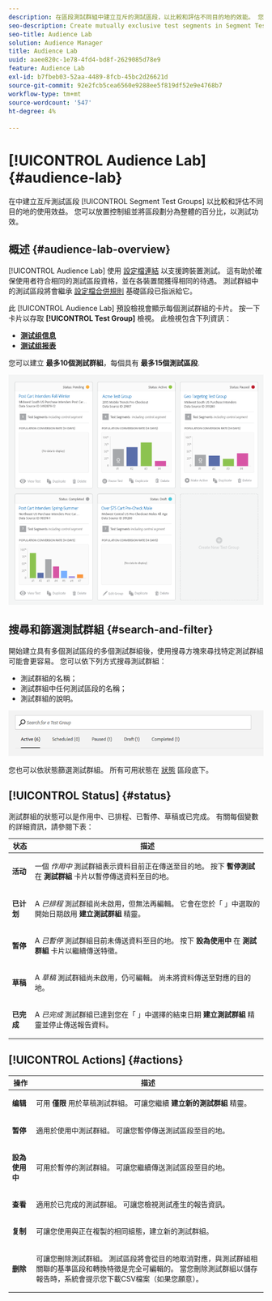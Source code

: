 ```yaml
---
description: 在區段測試群組中建立互斥的測試區段，以比較和評估不同目的地的效能。 您可以放置控制組並將區段劃分為整體的百分比，以測試功效。
seo-description: Create mutually exclusive test segments in Segment Test Groups to compare and measure effectiveness of different destinations. You can set aside a control group and divide your segment into percentages of a whole, in order to test efficacy.
seo-title: Audience Lab
solution: Audience Manager
title: Audience Lab
uuid: aaee820c-1e78-4fd4-bd8f-2629085d78e9
feature: Audience Lab
exl-id: b7fbeb03-52aa-4489-8fcb-45bc2d26621d
source-git-commit: 92e2fcb5cea6560e9288ee5f819df52e9e4768b7
workflow-type: tm+mt
source-wordcount: '547'
ht-degree: 4%

---
```


# [!UICONTROL Audience Lab] {#audience-lab}

在中建立互斥測試區段 [!UICONTROL Segment Test Groups] 以比較和評估不同目的地的使用效益。 您可以放置控制組並將區段劃分為整體的百分比，以測試功效。

## 概述 {#audience-lab-overview}

[!UICONTROL Audience Lab] 使用 [設定檔連結](../../features/profile-merge-rules/merge-rules-overview.md) 以支援跨裝置測試。 這有助於確保使用者符合相同的測試區段資格，並在各裝置間獲得相同的待遇。 測試群組中的測試區段將會繼承 [設定檔合併規則](../../features/profile-merge-rules/merge-rules-dashboard.md) 基礎區段已指派給它。

此 [!UICONTROL Audience Lab] 預設檢視會顯示每個測試群組的卡片。 按一下卡片以存取 **[!UICONTROL Test Group]** 檢視。 此檢視包含下列資訊：

* **[测试组信息](../../features/audience-lab/audience-lab-information-view.md)**
* **[测试组报表](../../features/audience-lab/audience-lab-reporting-view.md)**

您可以建立 **最多10個測試群組**，每個具有 **最多15個測試區段**.

![](assets/test-groups-view.PNG)

## 搜尋和篩選測試群組 {#search-and-filter}

開始建立具有多個測試區段的多個測試群組後，使用搜尋方塊來尋找特定測試群組可能會更容易。 您可以依下列方式搜尋測試群組：

* 測試群組的名稱；
* 測試群組中任何測試區段的名稱；
* 測試群組的說明。

![](assets/search_and_filter_audience_lab.png)

您也可以依狀態篩選測試群組。 所有可用狀態在 [狀態](../../features/audience-lab/audience-lab.md#status) 區段底下。

## [!UICONTROL Status] {#status}

測試群組的狀態可以是作用中、已排程、已暫停、草稿或已完成。 有關每個變數的詳細資訊，請參閱下表：

<table id="table_7A0388BA02E045AC971C06A22DAC2C63"> 
 <thead> 
  <tr> 
   <th colname="col1" class="entry"> 状态 </th> 
   <th colname="col2" class="entry"> 描述 </th> 
  </tr> 
 </thead>
 <tbody> 
  <tr> 
   <td colname="col1"> <p> <b><span class="uicontrol"> 活动 </span></b> </p> </td> 
   <td colname="col2"> <p>一個 <i>作用中</i> 測試群組表示資料目前正在傳送至目的地。 按下 <b><span class="uicontrol"> 暫停測試 </span></b> 在 <b><span class="uicontrol"> 測試群組 </span></b> 卡片以暫停傳送資料至目的地。 </p> </td> 
  </tr> 
  <tr> 
   <td colname="col1"> <p> <b><span class="uicontrol"> 已计划 </span></b> </p> </td> 
   <td colname="col2"> <p>A <i>已排程</i> 測試群組尚未啟用，但無法再編輯。 它會在您於「 」中選取的開始日期啟用 <b>建立測試群組</b> 精靈。 </p> </td> 
  </tr> 
  <tr> 
   <td colname="col1"> <p> <b><span class="uicontrol"> 暂停 </span></b> </p> </td> 
   <td colname="col2"> <p>A <i>已暫停</i> 測試群組目前未傳送資料至目的地。 按下 <b><span class="uicontrol"> 設為使用中 </span></b> 在 <b><span class="uicontrol"> 測試群組 </span></b> 卡片以繼續傳送特徵。 </p> </td> 
  </tr> 
  <tr> 
   <td colname="col1"> <p> <b><span class="uicontrol"> 草稿 </span></b> </p> </td> 
   <td colname="col2"> <p>A <i>草稿</i> 測試群組尚未啟用，仍可編輯。 尚未將資料傳送至對應的目的地。 </p> </td> 
  </tr> 
  <tr> 
   <td colname="col1"> <p> <b><span class="uicontrol"> 已完成 </span></b> </p> </td> 
   <td colname="col2"> <p>A <i>已完成</i> 測試群組已達到您在「 」中選擇的結束日期 <b><span class="uicontrol"> 建立測試群組 </span></b> 精靈並停止傳送報告資料。 </p> </td>
  </tr>
 </tbody>
</table>

## [!UICONTROL Actions] {#actions}

<table id="table_481A411E2D2F4FE891595D00E775CF60"> 
 <thead> 
  <tr> 
   <th colname="col1" class="entry"> 操作 </th> 
   <th colname="col2" class="entry"> 描述 </th>
  </tr>
 </thead>
 <tbody> 
  <tr> 
   <td colname="col1"> <p> <b><span class="uicontrol"> 编辑 </span></b> </p> </td>
   <td colname="col2"> <p>可用 <b>僅限</b> 用於草稿測試群組。 可讓您繼續 <b><span class="uicontrol"> 建立新的測試群組 </span></b> 精靈。 </p> </td>
  </tr>
  <tr> 
   <td colname="col1"> <p> <b><span class="uicontrol"> 暂停 </span></b> </p> </td>
   <td colname="col2"> <p>適用於使用中測試群組。 可讓您暫停傳送測試區段至目的地。 </p> </td>
  </tr>
  <tr> 
   <td colname="col1"> <p> <b><span class="uicontrol"> 設為使用中 </span></b> </p> </td>
   <td colname="col2"> <p>可用於暫停的測試群組。 可讓您繼續傳送測試區段至目的地。 </p> </td>
  </tr>
  <tr> 
   <td colname="col1"> <p> <b><span class="uicontrol"> 查看 </span></b> </p> </td>
   <td colname="col2"> <p>適用於已完成的測試群組。 可讓您檢視測試產生的報告資訊。 </p> </td>
  </tr>
  <tr> 
   <td colname="col1"> <p> <b><span class="uicontrol"> 复制 </span></b> </p> </td>
   <td colname="col2"> <p>可讓您使用與正在複製的相同組態，建立新的測試群組。 </p> </td>
  </tr>
  <tr> 
   <td colname="col1"> <p> <b><span class="uicontrol"> 删除 </span></b> </p> </td>
   <td colname="col2"> <p>可讓您刪除測試群組。 測試區段將會從目的地取消對應，與測試群組相關聯的基準區段和轉換特徵是完全可編輯的。 當您刪除測試群組以儲存報告時，系統會提示您下載CSV檔案（如果您願意）。 </p> </td>
  </tr>
 </tbody>
</table>
